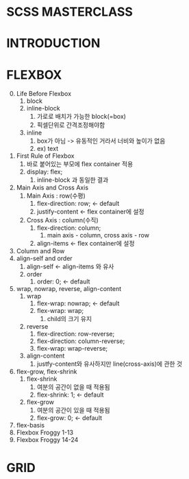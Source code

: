 # SCSS MASTERCLASS

# INTRODUCTION

# FLEXBOX
0. Life Before Flexbox
   1. block
   2. inline-block
      1. 가로로 배치가 가능한 block(=box)
      2. 픽셀단위로 간격조정해야함
   3. inline
      1. box가 아님 -> 유동적인 거라서 너비와 높이가 없음
      2. ex) text
1. First Rule of Flexbox
   1. 바로 붙어있는 부모에 flex container 적용
   2. display: flex;
      1. inline-block 과 동일한 결과
2. Main Axis and Cross Axis
   1. Main Axis : row(수평)
      1. flex-direction: row; <- default
      2. justify-content <- flex container에 설정 
   2. Cross Axis : column(수직)
      1. flex-direction: column;
         1. main axis - column, cross axis - row 
      2. align-items <- flex container에 설정
3. Column and Row
4. align-self and order
   1. align-self <- align-items 와 유사
   2. order
      1. order: 0; <- default
5. wrap, nowrap, reverse, align-content
   1. wrap
      1. flex-wrap: nowrap; <- default
      2. flex-wrap: wrap;
         1. child의 크기 유지
   2. reverse
      1. flex-direction: row-reverse;
      2. flex-direction: column-reverse;
      3. flex-wrap: wrap-reverse;
   3. align-content
      1. justfy-content와 유사하지만 line(cross-axis)에 관한 것
6. flex-grow, flex-shrink
   1. flex-shrink
      1. 여분의 공간이 없을 때 적용됨
      2. flex-shrink: 1; <- default
   2. flex-grow
      1. 여분의 공간이 있을 때 적용됨
      2. flex-grow: 0; <- default
7. flex-basis
8. Flexbox Froggy 1-13
9. Flexbox Froggy 14-24

# GRID